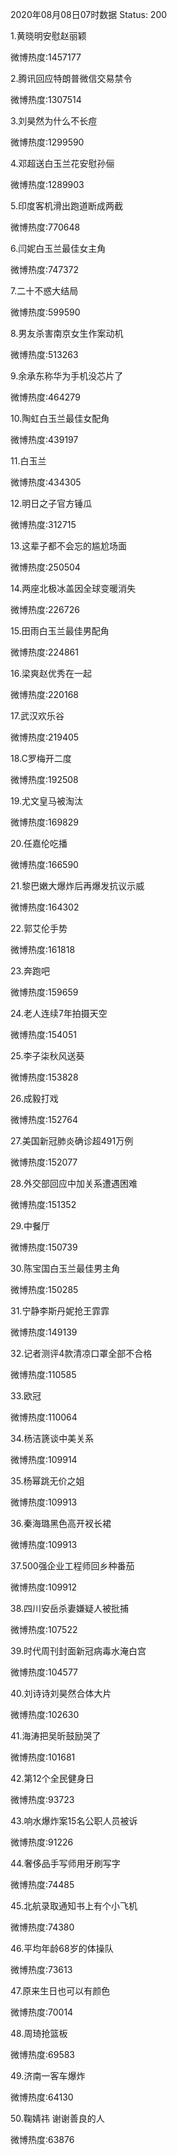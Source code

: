 2020年08月08日07时数据
Status: 200

1.黄晓明安慰赵丽颖

微博热度:1457177

2.腾讯回应特朗普微信交易禁令

微博热度:1307514

3.刘昊然为什么不长痘

微博热度:1299590

4.邓超送白玉兰花安慰孙俪

微博热度:1289903

5.印度客机滑出跑道断成两截

微博热度:770648

6.闫妮白玉兰最佳女主角

微博热度:747372

7.二十不惑大结局

微博热度:599590

8.男友杀害南京女生作案动机

微博热度:513263

9.余承东称华为手机没芯片了

微博热度:464279

10.陶虹白玉兰最佳女配角

微博热度:439197

11.白玉兰

微博热度:434305

12.明日之子官方锤瓜

微博热度:312715

13.这辈子都不会忘的尴尬场面

微博热度:250504

14.两座北极冰盖因全球变暖消失

微博热度:226726

15.田雨白玉兰最佳男配角

微博热度:224861

16.梁爽赵优秀在一起

微博热度:220168

17.武汉欢乐谷

微博热度:219405

18.C罗梅开二度

微博热度:192508

19.尤文皇马被淘汰

微博热度:169829

20.任嘉伦吃播

微博热度:166590

21.黎巴嫩大爆炸后再爆发抗议示威

微博热度:164302

22.郭艾伦手势

微博热度:161818

23.奔跑吧

微博热度:159659

24.老人连续7年拍摄天空

微博热度:154051

25.李子柒秋风送葵

微博热度:153828

26.成毅打戏

微博热度:152764

27.美国新冠肺炎确诊超491万例

微博热度:152077

28.外交部回应中加关系遭遇困难

微博热度:151352

29.中餐厅

微博热度:150739

30.陈宝国白玉兰最佳男主角

微博热度:150285

31.宁静李斯丹妮抢王霏霏

微博热度:149139

32.记者测评4款清凉口罩全部不合格

微博热度:110585

33.欧冠

微博热度:110064

34.杨洁篪谈中美关系

微博热度:109914

35.杨幂跳无价之姐

微博热度:109913

36.秦海璐黑色高开衩长裙

微博热度:109913

37.500强企业工程师回乡种番茄

微博热度:109912

38.四川安岳杀妻嫌疑人被批捕

微博热度:107522

39.时代周刊封面新冠病毒水淹白宫

微博热度:104577

40.刘诗诗刘昊然合体大片

微博热度:102630

41.海涛把吴昕鼓励哭了

微博热度:101681

42.第12个全民健身日

微博热度:93723

43.响水爆炸案15名公职人员被诉

微博热度:91226

44.奢侈品手写师用牙刷写字

微博热度:74485

45.北航录取通知书上有个小飞机

微博热度:74380

46.平均年龄68岁的体操队

微博热度:73613

47.原来生日也可以有颜色

微博热度:70014

48.周琦抢篮板

微博热度:69583

49.济南一客车爆炸

微博热度:64130

50.鞠婧祎 谢谢善良的人

微博热度:63876

